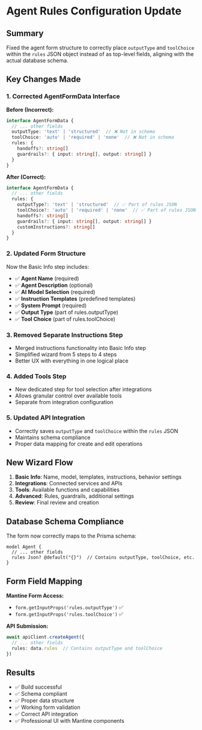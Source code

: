 # Agent Rules Configuration Update

## Summary
Fixed the agent form structure to correctly place `outputType` and `toolChoice` within the `rules` JSON object instead of as top-level fields, aligning with the actual database schema.

## Key Changes Made

### 1. **Corrected AgentFormData Interface**
**Before (Incorrect):**
```typescript
interface AgentFormData {
  // ... other fields
  outputType: 'text' | 'structured'  // ❌ Not in schema
  toolChoice: 'auto' | 'required' | 'none'  // ❌ Not in schema
  rules: {
    handoffs?: string[]
    guardrails?: { input: string[], output: string[] }
  }
}
```

**After (Correct):**
```typescript
interface AgentFormData {
  // ... other fields
  rules: {
    outputType?: 'text' | 'structured'  // ✅ Part of rules JSON
    toolChoice?: 'auto' | 'required' | 'none'  // ✅ Part of rules JSON
    handoffs?: string[]
    guardrails?: { input: string[], output: string[] }
    customInstructions?: string[]
  }
}
```

### 2. **Updated Form Structure**
Now the Basic Info step includes:
- ✅ **Agent Name** (required)
- ✅ **Agent Description** (optional)
- ✅ **AI Model Selection** (required)
- ✅ **Instruction Templates** (predefined templates)
- ✅ **System Prompt** (required)
- ✅ **Output Type** (part of rules.outputType)
- ✅ **Tool Choice** (part of rules.toolChoice)

### 3. **Removed Separate Instructions Step**
- Merged instructions functionality into Basic Info step
- Simplified wizard from 5 steps to 4 steps
- Better UX with everything in one logical place

### 4. **Added Tools Step**
- New dedicated step for tool selection after integrations
- Allows granular control over available tools
- Separate from integration configuration

### 5. **Updated API Integration**
- Correctly saves `outputType` and `toolChoice` within the `rules` JSON
- Maintains schema compliance
- Proper data mapping for create and edit operations

## New Wizard Flow

1. **Basic Info**: Name, model, templates, instructions, behavior settings
2. **Integrations**: Connected services and APIs
3. **Tools**: Available functions and capabilities  
4. **Advanced**: Rules, guardrails, additional settings
5. **Review**: Final review and creation

## Database Schema Compliance

The form now correctly maps to the Prisma schema:
```prisma
model Agent {
  // ... other fields
  rules Json? @default("{}")  // Contains outputType, toolChoice, etc.
}
```

## Form Field Mapping

**Mantine Form Access:**
- `form.getInputProps('rules.outputType')` ✅
- `form.getInputProps('rules.toolChoice')` ✅

**API Submission:**
```typescript
await apiClient.createAgent({
  // ... other fields
  rules: data.rules  // Contains outputType and toolChoice
})
```

## Results
- ✅ Build successful
- ✅ Schema compliant
- ✅ Proper data structure
- ✅ Working form validation
- ✅ Correct API integration
- ✅ Professional UI with Mantine components
